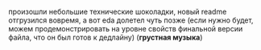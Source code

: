 произошли небольшие технические шоколадки, новый readme отгрузился вовремя, а вот eda долетел чуть позже
(если нужно будет, можем продемонстрировать на уровне свойств финальной версии файла, что он был готов к дедлайну)
(**грустная музыка**)
